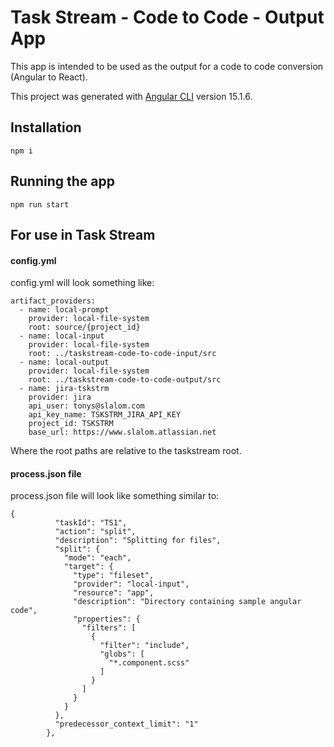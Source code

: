# Task Stream - Code to Code - Output App

This app is intended to be used as the output for a code to code conversion (Angular to React).

This project was generated with [Angular CLI](https://github.com/angular/angular-cli) version 15.1.6.

## Installation
`npm i`

## Running the app
`npm run start`

## For use in Task Stream
#### config.yml
config.yml will look something like:
```
artifact_providers:
  - name: local-prompt
    provider: local-file-system
    root: source/{project_id}
  - name: local-input
    provider: local-file-system
    root: ../taskstream-code-to-code-input/src
  - name: local-output
    provider: local-file-system
    root: ../taskstream-code-to-code-output/src
  - name: jira-tskstrm
    provider: jira
    api_user: tonys@slalom.com
    api_key_name: TSKSTRM_JIRA_API_KEY
    project_id: TSKSTRM
    base_url: https://www.slalom.atlassian.net
```
Where the root paths are relative to the taskstream root.

#### process.json file
process.json file will look like something similar to:
```
{
          "taskId": "TS1",
          "action": "split",
          "description": "Splitting for files",
          "split": {
            "mode": "each",
            "target": {
              "type": "fileset",
              "provider": "local-input",
              "resource": "app",
              "description": "Directory containing sample angular code",
              "properties": {
                "filters": [
                  {
                    "filter": "include",
                    "globs": [
                      "*.component.scss"
                    ]
                  }
                ]
              }
            }
          },
          "predecessor_context_limit": "1"
        },
```
